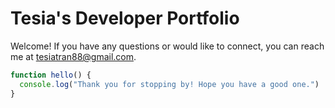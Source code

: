 # Tesia's Developer Portfolio

Welcome! If you have any questions or would like to connect, you can reach me at [tesiatran88@gmail.com](mailto:tesiatran88@gmail.com).

```javascript
function hello() {
  console.log("Thank you for stopping by! Hope you have a good one.")
}
```
